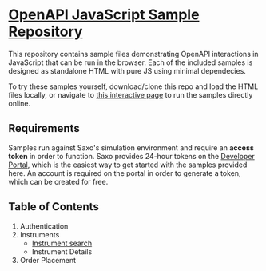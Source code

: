 # [OpenAPI JavaScript Sample Repository](https://saxobank.github.io/openapi-samples-js/)

This repository contains sample files demonstrating OpenAPI interactions in JavaScript that can be run in the browser. Each of the included samples is designed as standalone HTML with pure JS using minimal dependecies.

To try these samples yourself, download/clone this repo and load the HTML files locally, or navigate to [this interactive page](https://saxobank.github.io/openapi-samples-js/) to run the samples directly online.


## Requirements

Samples run against Saxo's simulation environment and require an **access token** in order to function. Saxo provides 24-hour tokens on the [Developer Portal](https://www.developer.saxo/openapi/token/), which is the easiest way to get started with the samples provided here. An account is required on the portal in order to generate a token, which can be created for free.


## Table of Contents

1. Authentication
2. Instruments
    - [Instrument search](instruments/search/)
    - Instrument Details
3. Order Placement 
